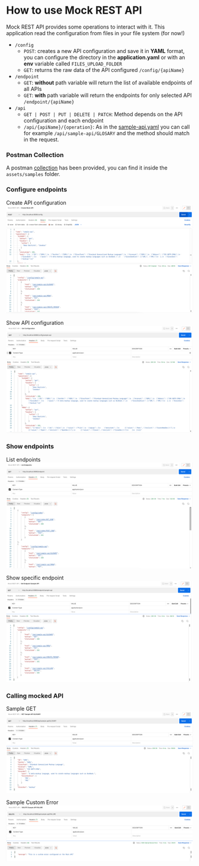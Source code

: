 # How to use Mock REST API

Mock REST API provides some operations to interact with it. This application
read the configuration from files in your file system (for now!)

- `/config` 
  - `POST`: creates a new API configuration and save it in **YAML** format, 
  you can configure the directory in the **application.yaml** or with 
  an **env** variable called `FILES_UPLOAD_FOLDER`
  - `GET`: returns the raw data of the API configured `/config/{apiName}`
- `/endpoint`
  - `GET`: **without** path variable will return the list of available endpoints of all APIs
  - `GET`: **with** path variable will return the endpoints for only selected API `/endpoint/{apiName}`
- `/api`
  - `GET | POST | PUT | DELETE | PATCH`: Method depends on the API configuration and each endpoint
  - `/api/{apiName}/{operation}`: As in the [sample-api.yaml](assets/samples/sample-api.yaml "API Configuration Sample")
  you can call for example `/api/sample-api/GLOSARY` and the method should match in the request.

### Postman Collection

A postman [collection](assets/samples/Mock_REST_API.postman_collection.json "Mock REST API Samples") has been provided, you can find it inside the `assets/samples` folder.

### Configure endpoints

Create API configuration
![Create configuration](assets/img/config_post.png "Create configuration")

Show API configuration
![Show configuration](assets/img/config_get.png "Show configuration")

### Show endpoints

List endpoints
![List endpoints](assets/img/endpoint_list.png "List endpoints")

Show specific endpoint
![Show specific endpoint](assets/img/endpoint_show.png "Show specific endpoint")

### Calling mocked API

Sample GET
![GET /sample-api/GLOSARY](assets/img/sample_api_get.png "GET /sample-api/GLOSARY")

Sample Custom Error
![DELETE /sample-api/FAILURE](assets/img/sample_api_error.png "DELETE /sample-api/FAILURE")